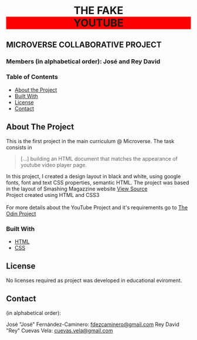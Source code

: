 <br />

<h1 align="center"> THE FAKE <section style="background-color:red">YOUTUBE</section> </h1>

## MICROVERSE COLLABORATIVE PROJECT

### Members (in alphabetical order): José and Rey David


### Table of Contents

* [About the Project](#about-the-project)
* [Built With](#built-with)
* [License](#license)
* [Contact](#contact)

## About The Project

This is the first project in the main curriculum @ Microverse. The task consists in

> [...] building an HTML document that matches the appearance of youtube video player page.

In this project, I created a design layout in black and white, using google fonts, font and text CSS properties, semantic HTML. The project was based in the layout of Smashing Magazzine website <a href="https://www.smashingmagazine.com/"> View Source </a>
<br>
Project created using HTML and CSS3
<br>
<br>
For more details about the YouTube Project and it's requirements go to <a href="https://www.theodinproject.com/courses/html5-and-css3/lessons/design-teardown"> The Odin Project</a>

### Built With

* [HTML](https://developer.mozilla.org/en-US/docs/Web/HTML)
* [CSS](https://developer.mozilla.org/en-US/docs/Web/CSS)

## License

No licenses required as project was developed in educational eviroment.

## Contact

(in alphabetical order):

José "José" Fernández-Caminero: fdezcaminero@gmail.com
Rey David "Rey" Cuevas Vela: cuevas.vela@gmail.com
